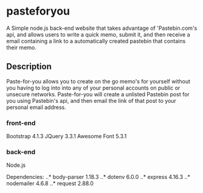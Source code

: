 # pasteforyou

A Simple node.js back-end website that takes advantage of 'Pastebin.com's api, and allows users to write a quick memo, submit it, and then receive a email containing a link to a automatically created pastebin that contains their memo.

## Description
Paste-for-you allows you to create on the go memo's for yourself without you having to log into into any of your personal accounts on public or unsecure networks. Paste-for-you will create a unlisted Pastebin post for you using Pastebin's api, and then email the link of that post to your personal email address.

### front-end
Bootstrap 4.1.3
JQuery 3.3.1
Awesome Font 5.3.1 

### back-end
Node.js

Dependencies:
..* body-parser 1.18.3
..* dotenv 6.0.0
..* express 4.16.3
..* nodemailer 4.6.8
..* request 2.88.0
